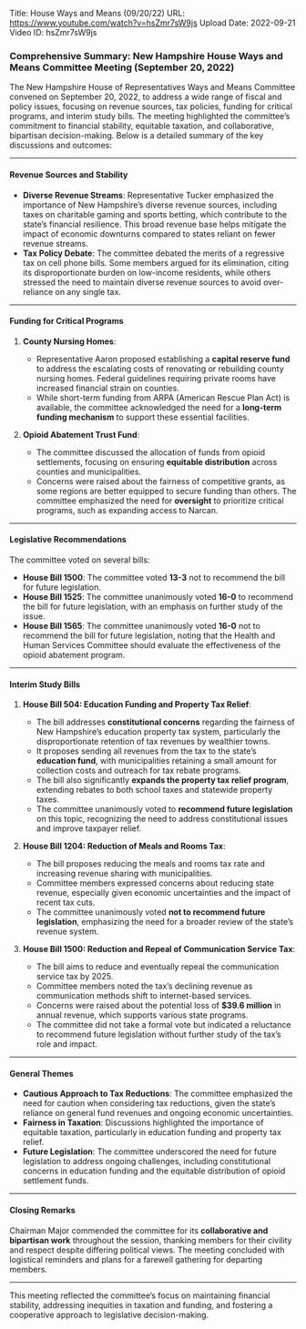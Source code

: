 Title: House Ways and Means (09/20/22)
URL: https://www.youtube.com/watch?v=hsZmr7sW9js
Upload Date: 2022-09-21
Video ID: hsZmr7sW9js

### Comprehensive Summary: New Hampshire House Ways and Means Committee Meeting (September 20, 2022)

The New Hampshire House of Representatives Ways and Means Committee convened on September 20, 2022, to address a wide range of fiscal and policy issues, focusing on revenue sources, tax policies, funding for critical programs, and interim study bills. The meeting highlighted the committee’s commitment to financial stability, equitable taxation, and collaborative, bipartisan decision-making. Below is a detailed summary of the key discussions and outcomes:

---

#### **Revenue Sources and Stability**
- **Diverse Revenue Streams**: Representative Tucker emphasized the importance of New Hampshire’s diverse revenue sources, including taxes on charitable gaming and sports betting, which contribute to the state’s financial resilience. This broad revenue base helps mitigate the impact of economic downturns compared to states reliant on fewer revenue streams.
- **Tax Policy Debate**: The committee debated the merits of a regressive tax on cell phone bills. Some members argued for its elimination, citing its disproportionate burden on low-income residents, while others stressed the need to maintain diverse revenue sources to avoid over-reliance on any single tax.

---

#### **Funding for Critical Programs**
1. **County Nursing Homes**:
   - Representative Aaron proposed establishing a **capital reserve fund** to address the escalating costs of renovating or rebuilding county nursing homes. Federal guidelines requiring private rooms have increased financial strain on counties.
   - While short-term funding from ARPA (American Rescue Plan Act) is available, the committee acknowledged the need for a **long-term funding mechanism** to support these essential facilities.

2. **Opioid Abatement Trust Fund**:
   - The committee discussed the allocation of funds from opioid settlements, focusing on ensuring **equitable distribution** across counties and municipalities.
   - Concerns were raised about the fairness of competitive grants, as some regions are better equipped to secure funding than others. The committee emphasized the need for **oversight** to prioritize critical programs, such as expanding access to Narcan.

---

#### **Legislative Recommendations**
The committee voted on several bills:
- **House Bill 1500**: The committee voted **13-3** not to recommend the bill for future legislation.
- **House Bill 1525**: The committee unanimously voted **16-0** to recommend the bill for future legislation, with an emphasis on further study of the issue.
- **House Bill 1565**: The committee unanimously voted **16-0** not to recommend the bill for future legislation, noting that the Health and Human Services Committee should evaluate the effectiveness of the opioid abatement program.

---

#### **Interim Study Bills**
1. **House Bill 504: Education Funding and Property Tax Relief**:
   - The bill addresses **constitutional concerns** regarding the fairness of New Hampshire’s education property tax system, particularly the disproportionate retention of tax revenues by wealthier towns.
   - It proposes sending all revenues from the tax to the state’s **education fund**, with municipalities retaining a small amount for collection costs and outreach for tax rebate programs.
   - The bill also significantly **expands the property tax relief program**, extending rebates to both school taxes and statewide property taxes.
   - The committee unanimously voted to **recommend future legislation** on this topic, recognizing the need to address constitutional issues and improve taxpayer relief.

2. **House Bill 1204: Reduction of Meals and Rooms Tax**:
   - The bill proposes reducing the meals and rooms tax rate and increasing revenue sharing with municipalities.
   - Committee members expressed concerns about reducing state revenue, especially given economic uncertainties and the impact of recent tax cuts.
   - The committee unanimously voted **not to recommend future legislation**, emphasizing the need for a broader review of the state’s revenue system.

3. **House Bill 1500: Reduction and Repeal of Communication Service Tax**:
   - The bill aims to reduce and eventually repeal the communication service tax by 2025.
   - Committee members noted the tax’s declining revenue as communication methods shift to internet-based services.
   - Concerns were raised about the potential loss of **$39.6 million** in annual revenue, which supports various state programs.
   - The committee did not take a formal vote but indicated a reluctance to recommend future legislation without further study of the tax’s role and impact.

---

#### **General Themes**
- **Cautious Approach to Tax Reductions**: The committee emphasized the need for caution when considering tax reductions, given the state’s reliance on general fund revenues and ongoing economic uncertainties.
- **Fairness in Taxation**: Discussions highlighted the importance of equitable taxation, particularly in education funding and property tax relief.
- **Future Legislation**: The committee underscored the need for future legislation to address ongoing challenges, including constitutional concerns in education funding and the equitable distribution of opioid settlement funds.

---

#### **Closing Remarks**
Chairman Major commended the committee for its **collaborative and bipartisan work** throughout the session, thanking members for their civility and respect despite differing political views. The meeting concluded with logistical reminders and plans for a farewell gathering for departing members.

---

This meeting reflected the committee’s focus on maintaining financial stability, addressing inequities in taxation and funding, and fostering a cooperative approach to legislative decision-making.
